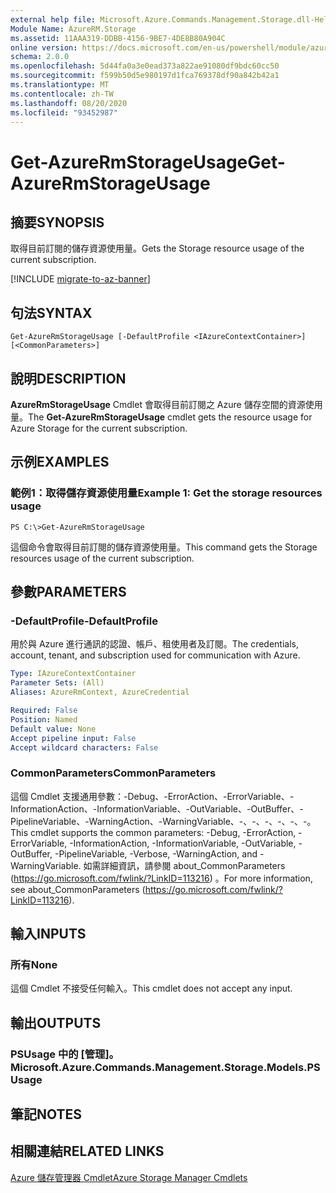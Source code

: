 ```yaml
---
external help file: Microsoft.Azure.Commands.Management.Storage.dll-Help.xml
Module Name: AzureRM.Storage
ms.assetid: 11AAA319-DDBB-4156-9BE7-4DE8B80A904C
online version: https://docs.microsoft.com/en-us/powershell/module/azurerm.storage/get-azurermstorageusage
schema: 2.0.0
ms.openlocfilehash: 5d44fa0a3e0ead373a822ae91080df9bdc60cc50
ms.sourcegitcommit: f599b50d5e980197d1fca769378df90a842b42a1
ms.translationtype: MT
ms.contentlocale: zh-TW
ms.lasthandoff: 08/20/2020
ms.locfileid: "93452987"
---
```

# <span data-ttu-id="3d002-101">Get-AzureRmStorageUsage</span><span class="sxs-lookup"><span data-stu-id="3d002-101">Get-AzureRmStorageUsage</span></span>

## <span data-ttu-id="3d002-102">摘要</span><span class="sxs-lookup"><span data-stu-id="3d002-102">SYNOPSIS</span></span>
<span data-ttu-id="3d002-103">取得目前訂閱的儲存資源使用量。</span><span class="sxs-lookup"><span data-stu-id="3d002-103">Gets the Storage resource usage of the current subscription.</span></span>

[!INCLUDE [migrate-to-az-banner](../../includes/migrate-to-az-banner.md)]

## <span data-ttu-id="3d002-104">句法</span><span class="sxs-lookup"><span data-stu-id="3d002-104">SYNTAX</span></span>

```
Get-AzureRmStorageUsage [-DefaultProfile <IAzureContextContainer>] [<CommonParameters>]
```

## <span data-ttu-id="3d002-105">說明</span><span class="sxs-lookup"><span data-stu-id="3d002-105">DESCRIPTION</span></span>
<span data-ttu-id="3d002-106">**AzureRmStorageUsage** Cmdlet 會取得目前訂閱之 Azure 儲存空間的資源使用量。</span><span class="sxs-lookup"><span data-stu-id="3d002-106">The **Get-AzureRmStorageUsage** cmdlet gets the resource usage for Azure Storage for the current subscription.</span></span>

## <span data-ttu-id="3d002-107">示例</span><span class="sxs-lookup"><span data-stu-id="3d002-107">EXAMPLES</span></span>

### <span data-ttu-id="3d002-108">範例1：取得儲存資源使用量</span><span class="sxs-lookup"><span data-stu-id="3d002-108">Example 1: Get the storage resources usage</span></span>
```
PS C:\>Get-AzureRmStorageUsage
```

<span data-ttu-id="3d002-109">這個命令會取得目前訂閱的儲存資源使用量。</span><span class="sxs-lookup"><span data-stu-id="3d002-109">This command gets the Storage resources usage of the current subscription.</span></span>

## <span data-ttu-id="3d002-110">參數</span><span class="sxs-lookup"><span data-stu-id="3d002-110">PARAMETERS</span></span>

### <span data-ttu-id="3d002-111">-DefaultProfile</span><span class="sxs-lookup"><span data-stu-id="3d002-111">-DefaultProfile</span></span>
<span data-ttu-id="3d002-112">用於與 Azure 進行通訊的認證、帳戶、租使用者及訂閱。</span><span class="sxs-lookup"><span data-stu-id="3d002-112">The credentials, account, tenant, and subscription used for communication with Azure.</span></span>

```yaml
Type: IAzureContextContainer
Parameter Sets: (All)
Aliases: AzureRmContext, AzureCredential

Required: False
Position: Named
Default value: None
Accept pipeline input: False
Accept wildcard characters: False
```

### <span data-ttu-id="3d002-113">CommonParameters</span><span class="sxs-lookup"><span data-stu-id="3d002-113">CommonParameters</span></span>
<span data-ttu-id="3d002-114">這個 Cmdlet 支援通用參數：-Debug、-ErrorAction、-ErrorVariable、-InformationAction、-InformationVariable、-OutVariable、-OutBuffer、-PipelineVariable、-WarningAction、-WarningVariable、-、-、-、-、-、-。</span><span class="sxs-lookup"><span data-stu-id="3d002-114">This cmdlet supports the common parameters: -Debug, -ErrorAction, -ErrorVariable, -InformationAction, -InformationVariable, -OutVariable, -OutBuffer, -PipelineVariable, -Verbose, -WarningAction, and -WarningVariable.</span></span> <span data-ttu-id="3d002-115">如需詳細資訊，請參閱 about_CommonParameters (https://go.microsoft.com/fwlink/?LinkID=113216) 。</span><span class="sxs-lookup"><span data-stu-id="3d002-115">For more information, see about_CommonParameters (https://go.microsoft.com/fwlink/?LinkID=113216).</span></span>

## <span data-ttu-id="3d002-116">輸入</span><span class="sxs-lookup"><span data-stu-id="3d002-116">INPUTS</span></span>

### <span data-ttu-id="3d002-117">所有</span><span class="sxs-lookup"><span data-stu-id="3d002-117">None</span></span>
<span data-ttu-id="3d002-118">這個 Cmdlet 不接受任何輸入。</span><span class="sxs-lookup"><span data-stu-id="3d002-118">This cmdlet does not accept any input.</span></span>

## <span data-ttu-id="3d002-119">輸出</span><span class="sxs-lookup"><span data-stu-id="3d002-119">OUTPUTS</span></span>

### <span data-ttu-id="3d002-120">PSUsage 中的 [管理]。</span><span class="sxs-lookup"><span data-stu-id="3d002-120">Microsoft.Azure.Commands.Management.Storage.Models.PSUsage</span></span>

## <span data-ttu-id="3d002-121">筆記</span><span class="sxs-lookup"><span data-stu-id="3d002-121">NOTES</span></span>

## <span data-ttu-id="3d002-122">相關連結</span><span class="sxs-lookup"><span data-stu-id="3d002-122">RELATED LINKS</span></span>

[<span data-ttu-id="3d002-123">Azure 儲存管理器 Cmdlet</span><span class="sxs-lookup"><span data-stu-id="3d002-123">Azure Storage Manager Cmdlets</span></span>](./AzureRM.Storage.md)


